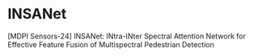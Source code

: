 # INSANet
[MDPI Sensors-24] INSANet: INtra-INter Spectral Attention Network for Effective Feature Fusion of Multispectral Pedestrian Detection
